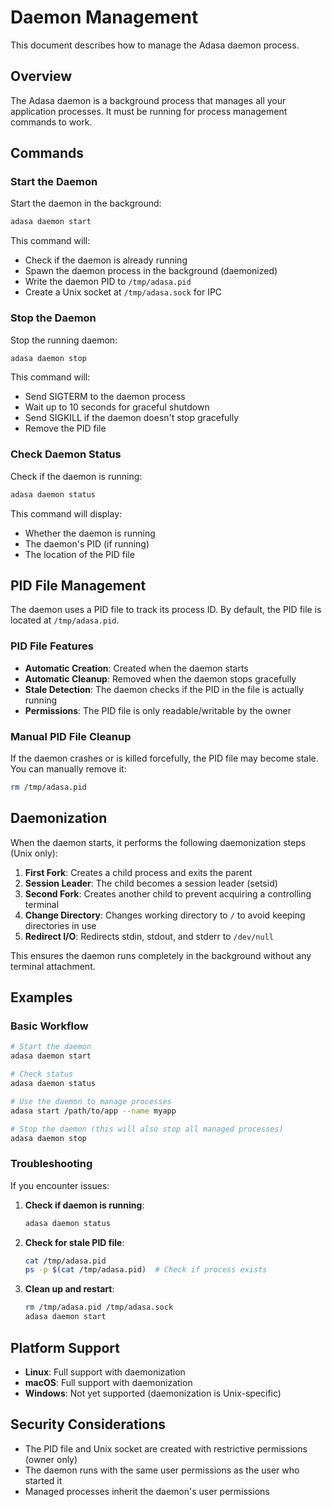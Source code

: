 # Daemon Management

This document describes how to manage the Adasa daemon process.

## Overview

The Adasa daemon is a background process that manages all your application processes. It must be running for process management commands to work.

## Commands

### Start the Daemon

Start the daemon in the background:

```bash
adasa daemon start
```

This command will:
- Check if the daemon is already running
- Spawn the daemon process in the background (daemonized)
- Write the daemon PID to `/tmp/adasa.pid`
- Create a Unix socket at `/tmp/adasa.sock` for IPC

### Stop the Daemon

Stop the running daemon:

```bash
adasa daemon stop
```

This command will:
- Send SIGTERM to the daemon process
- Wait up to 10 seconds for graceful shutdown
- Send SIGKILL if the daemon doesn't stop gracefully
- Remove the PID file

### Check Daemon Status

Check if the daemon is running:

```bash
adasa daemon status
```

This command will display:
- Whether the daemon is running
- The daemon's PID (if running)
- The location of the PID file

## PID File Management

The daemon uses a PID file to track its process ID. By default, the PID file is located at `/tmp/adasa.pid`.

### PID File Features

- **Automatic Creation**: Created when the daemon starts
- **Automatic Cleanup**: Removed when the daemon stops gracefully
- **Stale Detection**: The daemon checks if the PID in the file is actually running
- **Permissions**: The PID file is only readable/writable by the owner

### Manual PID File Cleanup

If the daemon crashes or is killed forcefully, the PID file may become stale. You can manually remove it:

```bash
rm /tmp/adasa.pid
```

## Daemonization

When the daemon starts, it performs the following daemonization steps (Unix only):

1. **First Fork**: Creates a child process and exits the parent
2. **Session Leader**: The child becomes a session leader (setsid)
3. **Second Fork**: Creates another child to prevent acquiring a controlling terminal
4. **Change Directory**: Changes working directory to `/` to avoid keeping directories in use
5. **Redirect I/O**: Redirects stdin, stdout, and stderr to `/dev/null`

This ensures the daemon runs completely in the background without any terminal attachment.

## Examples

### Basic Workflow

```bash
# Start the daemon
adasa daemon start

# Check status
adasa daemon status

# Use the daemon to manage processes
adasa start /path/to/app --name myapp

# Stop the daemon (this will also stop all managed processes)
adasa daemon stop
```

### Troubleshooting

If you encounter issues:

1. **Check if daemon is running**:
   ```bash
   adasa daemon status
   ```

2. **Check for stale PID file**:
   ```bash
   cat /tmp/adasa.pid
   ps -p $(cat /tmp/adasa.pid)  # Check if process exists
   ```

3. **Clean up and restart**:
   ```bash
   rm /tmp/adasa.pid /tmp/adasa.sock
   adasa daemon start
   ```

## Platform Support

- **Linux**: Full support with daemonization
- **macOS**: Full support with daemonization
- **Windows**: Not yet supported (daemonization is Unix-specific)

## Security Considerations

- The PID file and Unix socket are created with restrictive permissions (owner only)
- The daemon runs with the same user permissions as the user who started it
- Managed processes inherit the daemon's user permissions
